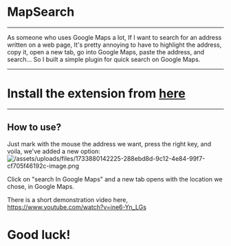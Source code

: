 # MapSearch

___
As someone who uses Google Maps a lot,
If I want to search for an address written on a web page,
It's pretty annoying to have to highlight the address, copy it, open a new tab, go into Google Maps, paste the address, and search...
So I built a simple plugin for quick search on Google Maps.
___
# Install the extension from [here](https://chromewebstore.google.com/detail/mapsearch/oifjoncohpgnnengjkfnlpfmoiifecao)
___
## How to use?

Just mark with the mouse the address we want, press the right key, and voila, we've added a new option:
![/assets/uploads/files/1733880142225-288ebd8d-9c12-4e84-99f7-cf705f46192c-image.png](https://mitmachim.top/assets/uploads/files/1733880142225-288ebd8d-9c12-4e84-99f7-cf705f46192c-image.png)

Click on "search In Google Maps"
and a new tab opens with the location we chose, in Google Maps.

There is a short demonstration video here,
https://www.youtube.com/watch?v=ine6-Yn_LGs

# Good luck!
